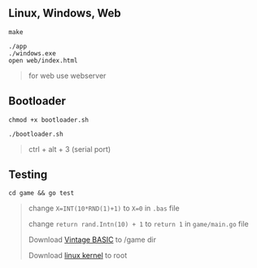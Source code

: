 ## Linux, Windows, Web

`make`

```
./app
./windows.exe
open web/index.html
```

> for web use webserver

## Bootloader

`chmod +x bootloader.sh`

`./bootloader.sh`
> ctrl + alt + 3 (serial port)

## Testing

`cd game && go test`
> change `X=INT(10*RND(1)+1)` to `X=0` in `.bas` file
>
> change `return rand.Intn(10) + 1` to `return 1` in `game/main.go` file
>
> Download [Vintage BASIC](http://www.vintage-basic.net/download.html) to /game dir
> 
> Download [linux kernel](http://ftp.swin.edu.au/archlinux/iso/2023.09.01/arch/boot/x86_64/) to root